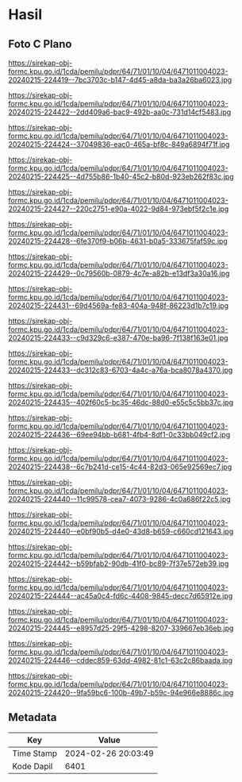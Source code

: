 # Hasil

## Foto C Plano

https://sirekap-obj-formc.kpu.go.id/1cda/pemilu/pdpr/64/71/01/10/04/6471011004023-20240215-224419--7bc3703c-b147-4d45-a8da-ba3a26ba6023.jpg

https://sirekap-obj-formc.kpu.go.id/1cda/pemilu/pdpr/64/71/01/10/04/6471011004023-20240215-224422--2dd409a6-bac9-492b-aa0c-731d14cf5483.jpg

https://sirekap-obj-formc.kpu.go.id/1cda/pemilu/pdpr/64/71/01/10/04/6471011004023-20240215-224424--37049836-eac0-465a-bf8c-849a6894f71f.jpg

https://sirekap-obj-formc.kpu.go.id/1cda/pemilu/pdpr/64/71/01/10/04/6471011004023-20240215-224425--4d755b86-1b40-45c2-b80d-923eb262f83c.jpg

https://sirekap-obj-formc.kpu.go.id/1cda/pemilu/pdpr/64/71/01/10/04/6471011004023-20240215-224427--220c2751-e90a-4022-9d84-973ebf5f2c1e.jpg

https://sirekap-obj-formc.kpu.go.id/1cda/pemilu/pdpr/64/71/01/10/04/6471011004023-20240215-224428--6fe370f9-b06b-4631-b0a5-333675faf59c.jpg

https://sirekap-obj-formc.kpu.go.id/1cda/pemilu/pdpr/64/71/01/10/04/6471011004023-20240215-224429--0c79560b-0879-4c7e-a82b-e13df3a30a16.jpg

https://sirekap-obj-formc.kpu.go.id/1cda/pemilu/pdpr/64/71/01/10/04/6471011004023-20240215-224431--69d4569a-fe83-404a-948f-86223d1b7c19.jpg

https://sirekap-obj-formc.kpu.go.id/1cda/pemilu/pdpr/64/71/01/10/04/6471011004023-20240215-224433--c9d329c6-e387-470e-ba96-7f138f163e01.jpg

https://sirekap-obj-formc.kpu.go.id/1cda/pemilu/pdpr/64/71/01/10/04/6471011004023-20240215-224433--dc312c83-6703-4a4c-a76a-bca8078a4370.jpg

https://sirekap-obj-formc.kpu.go.id/1cda/pemilu/pdpr/64/71/01/10/04/6471011004023-20240215-224435--402f60c5-bc35-46dc-88d0-e55c5c5bb37c.jpg

https://sirekap-obj-formc.kpu.go.id/1cda/pemilu/pdpr/64/71/01/10/04/6471011004023-20240215-224436--69ee94bb-b681-4fb4-8df1-0c33bb049cf2.jpg

https://sirekap-obj-formc.kpu.go.id/1cda/pemilu/pdpr/64/71/01/10/04/6471011004023-20240215-224438--6c7b241d-ce15-4c44-82d3-065e92569ec7.jpg

https://sirekap-obj-formc.kpu.go.id/1cda/pemilu/pdpr/64/71/01/10/04/6471011004023-20240215-224440--11c99578-cea7-4073-9286-4c0a686f22c5.jpg

https://sirekap-obj-formc.kpu.go.id/1cda/pemilu/pdpr/64/71/01/10/04/6471011004023-20240215-224440--e0bf90b5-d4e0-43d8-b659-c660cd121643.jpg

https://sirekap-obj-formc.kpu.go.id/1cda/pemilu/pdpr/64/71/01/10/04/6471011004023-20240215-224442--b59bfab2-90db-41f0-bc89-7f37e572eb39.jpg

https://sirekap-obj-formc.kpu.go.id/1cda/pemilu/pdpr/64/71/01/10/04/6471011004023-20240215-224444--ac45a0c4-fd6c-4408-9845-decc7d65912e.jpg

https://sirekap-obj-formc.kpu.go.id/1cda/pemilu/pdpr/64/71/01/10/04/6471011004023-20240215-224445--e8957d25-29f5-4298-8207-339667eb36eb.jpg

https://sirekap-obj-formc.kpu.go.id/1cda/pemilu/pdpr/64/71/01/10/04/6471011004023-20240215-224446--cddec859-63dd-4982-81c1-63c2c86baada.jpg

https://sirekap-obj-formc.kpu.go.id/1cda/pemilu/pdpr/64/71/01/10/04/6471011004023-20240215-224420--9fa59bc6-100b-49b7-b59c-94e966e8886c.jpg


## Metadata

| Key        | Value               |
| ---------- | ------------------- |
| Time Stamp | 2024-02-26 20:03:49 |
| Kode Dapil | 6401                |



